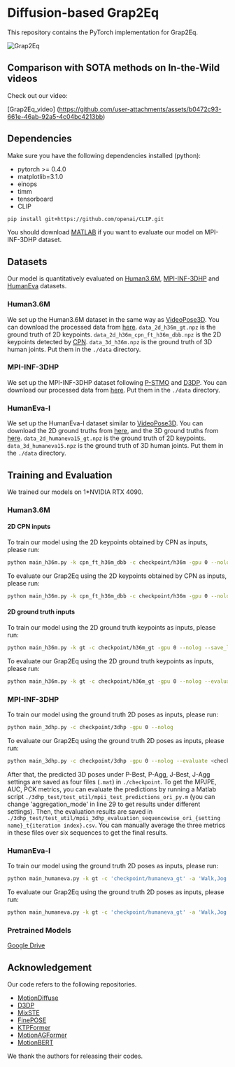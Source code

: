 # Diffusion-based Grap2Eq

This repository contains the PyTorch implementation for Grap2Eq.

![Grap2Eq](https://github.com/user-attachments/assets/809a3530-cefa-4d5b-beaf-8750f19b7bb9)

## Comparison with SOTA methods on In-the-Wild videos

Check out our video:

[Grap2Eq_video] (https://github.com/user-attachments/assets/b0472c93-661e-46ab-92a5-4c04bc4213bb)

## Dependencies
Make sure you have the following dependencies installed (python):

* pytorch >= 0.4.0
* matplotlib=3.1.0
* einops
* timm
* tensorboard
* CLIP

```bash
pip install git+https://github.com/openai/CLIP.git
```

You should download [MATLAB](https://www.mathworks.com/products/matlab-online.html) if you want to evaluate our model on MPI-INF-3DHP dataset.

## Datasets

Our model is quantitatively evaluated on [Human3.6M](http://vision.imar.ro/human3.6m), [MPI-INF-3DHP](https://vcai.mpi-inf.mpg.de/3dhp-dataset/) and [HumanEva](http://humaneva.is.tue.mpg.de/) datasets. 

### Human3.6M
We set up the Human3.6M dataset in the same way as [VideoPose3D](https://github.com/facebookresearch/VideoPose3D/blob/master/DATASETS.md).  You can download the processed data from [here](https://drive.google.com/file/d/1FMgAf_I04GlweHMfgUKzB0CMwglxuwPe/view?usp=sharing).  `data_2d_h36m_gt.npz` is the ground truth of 2D keypoints. `data_2d_h36m_cpn_ft_h36m_dbb.npz` is the 2D keypoints detected by [CPN](https://github.com/GengDavid/pytorch-cpn).  `data_3d_h36m.npz` is the ground truth of 3D human joints. Put them in the `./data` directory.

### MPI-INF-3DHP
We set up the MPI-INF-3DHP dataset following [P-STMO](https://github.com/paTRICK-swk/P-STMO) and [D3DP](https://github.com/paTRICK-swk/D3DP/tree/main). You can download our processed data from [here](https://drive.google.com/file/d/1zOM_CvLr4Ngv6Cupz1H-tt1A6bQPd_yg/view?usp=share_link). Put them in the `./data` directory. 

### HumanEva-I
We set up the HumanEva-I dataset similar to [VideoPose3D](https://github.com/facebookresearch/VideoPose3D/blob/master/DATASETS.md). You can download the 2D ground truths from [here](https://drive.google.com/file/d/1UuW6iTdceNvhjEY2rFF9mzW93Fi1gMtz/view), and the 3D ground truths from [here](https://drive.google.com/file/d/1CtAJR_wTwfh4rEjQKKmABunkyQrvZ6tu/view). `data_2d_humaneva15_gt.npz` is the ground truth of 2D keypoints. `data_3d_humaneva15.npz` is the ground truth of 3D human joints. Put them in the `./data` directory.

## Training and Evaluation

We trained our models on 1*NVIDIA RTX 4090.

### Human3.6M

#### 2D CPN inputs
To train our model using the 2D keypoints obtained by CPN as inputs, please run:
```bash
python main_h36m.py -k cpn_ft_h36m_dbb -c checkpoint/h36m -gpu 0 --nolog
```

To evaluate our Grap2Eq using the 2D keypoints obtained by CPN as inputs, please run:
```bash
python main_h36m.py -k cpn_ft_h36m_dbb -c checkpoint/h36m -gpu 0 --nolog --evaluate <checkpoint_file> -num_proposals 20 -sampling_timesteps 10 --p2
```

#### 2D ground truth inputs
To train our model using the 2D ground truth keypoints as inputs, please run:
```bash
python main_h36m.py -k gt -c checkpoint/h36m_gt -gpu 0 --nolog --save_lmin 21 --save_lmax 23
```

To evaluate our Grap2Eq using the 2D ground truth keypoints as inputs, please run:
```bash
python main_h36m.py -k gt -c checkpoint/h36m_gt -gpu 0 --nolog --evaluate <checkpoint_file> -num_proposals 20 -sampling_timesteps 10 --p2
```

### MPI-INF-3DHP
To train our model using the ground truth 2D poses as inputs, please run:
```bash
python main_3dhp.py -c checkpoint/3dhp -gpu 0 --nolog
```

To evaluate our Grap2Eq using the ground truth 2D poses as inputs, please run:
```bash
python main_3dhp.py -c checkpoint/3dhp -gpu 0 --nolog --evaluate <checkpoint_file> -num_proposals 20 -sampling_timesteps 10
```
After that, the predicted 3D poses under P-Best, P-Agg, J-Best, J-Agg settings are saved as four files (`.mat`) in `./checkpoint`. To get the MPJPE, AUC, PCK metrics, you can evaluate the predictions by running a Matlab script `./3dhp_test/test_util/mpii_test_predictions_ori_py.m` (you can change 'aggregation_mode' in line 29 to get results under different settings). Then, the evaluation results are saved in `./3dhp_test/test_util/mpii_3dhp_evaluation_sequencewise_ori_{setting name}_t{iteration index}.csv`. You can manually average the three metrics in these files over six sequences to get the final results.

### HumanEva-I
To train our model using the ground truth 2D poses as inputs, please run:
```bash
python main_humaneva.py -k gt -c 'checkpoint/humaneva_gt' -a 'Walk,Jog' -gpu 0 --nolog
```

To evaluate our Grap2Eq using the ground truth 2D poses as inputs, please run:
```bash
python main_humaneva.py -k gt -c 'checkpoint/humaneva_gt' -a 'Walk,Jog' -gpu 0 --nolog --evaluate <checkpoint_file> --by-subject -num_proposals 20 -sampling_timesteps 10 --p2
```

### Pretrained Models
[Google Drive]()

## Acknowledgement
Our code refers to the following repositories.
* [MotionDiffuse](https://github.com/mingyuan-zhang/MotionDiffuse)
* [D3DP](https://github.com/paTRICK-swk/D3DP)
* [MixSTE](https://github.com/JinluZhang1126/MixSTE)
* [FinePOSE](https://github.com/PKU-ICST-MIPL/FinePOSE_CVPR2024)
* [KTPFormer](https://github.com/JihuaPeng/KTPFormer)
* [MotionAGFormer](https://github.com/TaatiTeam/MotionAGFormer)
* [MotionBERT](https://github.com/Walter0807/MotionBERT)

We thank the authors for releasing their codes.


